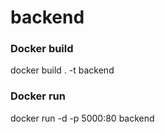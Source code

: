# backend

### Docker build
docker build . -t backend

### Docker run
docker run -d -p 5000:80 backend

